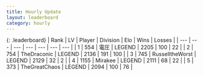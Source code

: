 ```yaml
---
title: Hourly Update
layout: leaderboard
category: hourly
---
```


{: .leaderboard}
| Rank | LV | Player | Division | Elo | Wins | Losses |
| --- | --- | --- | --- | --- | --- | --- |
| <span data-change="0">1</span> | 554 | <span title="ID: 407707">電圧</span> | LEGEND | <span data-change="0">2205</span> | <span data-change="0">100</span> | <span data-change="0">22</span> |
| <span data-change="0">2</span> | 754 | <span title="ID: 544310">TheDraconic</span> | LEGEND | <span data-change="0">2136</span> | <span data-change="0">191</span> | <span data-change="0">100</span> |
| <span data-change="0">3</span> | 745 | <span title="ID: 388751">RusselltheWorst</span> | LEGEND | <span data-change="0">2129</span> | <span data-change="0">32</span> | <span data-change="0">2</span> |
| <span data-change="0">4</span> | 1155 | <span title="ID: 416373">Mirakee</span> | LEGEND | <span data-change="0">2111</span> | <span data-change="0">68</span> | <span data-change="0">22</span> |
| <span data-change="0">5</span> | 373 | <span title="ID: 154728">TheGreatChaos</span> | LEGEND | <span data-change="0">2094</span> | <span data-change="0">100</span> | <span data-change="0">76</span> |